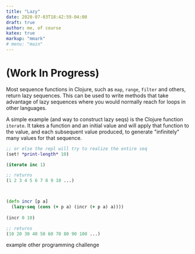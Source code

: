 ```yaml
---
title: "Lazy"
date: 2020-07-03T18:42:59-04:00
draft: true
author: me, of course
katex: true
markup: "mmark"
# menu: "main"
---
```

# (Work In Progress)

Most sequence functions in Clojure, such as `map`, `range`, `filter` and others, return lazy sequences. This can be used to write methods that take advantage of lazy sequences where you would normally reach for loops in other languages. 

A simple example (and way to construct lazy seqs) is the Clojure function `iterate`. It takes a function and an initial value and will apply that function to the value, and each subsequent value produced, to generate "infinitely" many values for that sequence.

```clj
;; or else the repl will try to realize the entire seq
(set! *print-length* 10) 

(iterate inc 1)

;; returns
(1 2 3 4 5 6 7 8 9 10 ...)



(defn incr [p a]
  (lazy-seq (cons (+ p a) (incr (+ p a) a))))
  
(incr 0 10)

;; returns
(10 20 30 40 50 60 70 80 90 100 ...)
```

example other programming challenge

